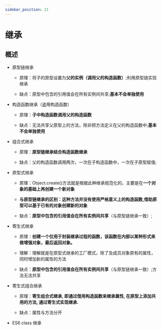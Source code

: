 ```yaml
---
sidebar_position: 21
---
```


# 继承

## 概述

- 原型链继承

    - 原理：将子的原型设置为**父的实例（调用父的构造函数）**;利用原型链实现继承

    - 缺点：原型中包含的引用值会在所有实例间共享;**基本不会单独使用**

- 构造函数继承（盗用构造函数）

    - 原理：**子中构造函数调用父的构造函数**

    - 缺点：无法共享父原型上的方法，除非把方法定义在父的构造函数中;**基本不会单独使用**

- 组合式继承

    - 原理：**原型链继承结合构造函数继承**

    - 缺点：父的构造函数调用两次，一次在子构造函数中，一次在子原型赋值;

- 原型式继承

    - 原理：Object.create()方法就是根据此种继承规范化的，主要是在**一个对象的基础上再创建一个新对象**

    - **与原型链继承的区别：这种方法并没有使用严格意义上的构造函数,借助原型可以基于已有的对象创建新的对象**

    - 缺点：**原型中包含的引用值会在所有实例间共享**（与原型链继承一致）;

- 寄生式继承

    - 原理：**创建一个仅用于封装继承过程的函数，该函数在内部以某种形式来做增强对象，最后返回对象。**

    - 理解：理解就是在原型式继承的工厂模式，除了及成员对象原有的属性，同时增加新的属性的方法

    - 缺点：**原型中包含的引用值会在所有实例间共享**（与原型链继承一致）;方法无法共享

- 寄生式组合继承

    - 原理：**寄生组合式继承, 即通过借用构造函数来继承属性, 在原型上添加共用的方法, 通过寄生式实现继承.**

    - 缺点：属性与方法分开

- ES6 class 继承